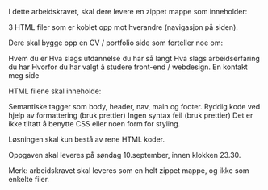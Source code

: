I dette arbeidskravet, skal dere levere en zippet mappe som inneholder: 

3 HTML filer som er koblet opp mot hverandre (navigasjon på siden). 
 

Dere skal bygge opp en CV / portfolio side som forteller noe om: 

Hvem du er
Hva slags utdannelse du har så langt
Hva slags arbeidserfaring du har
Hvorfor du har valgt å studere front-end / webdesign.
En kontakt meg side
 

HTML filene skal inneholde: 

Semantiske tagger som body, header, nav, main og footer.
Ryddig kode ved hjelp av formattering (bruk prettier)
Ingen syntax feil (bruk prettier) 
Det er ikke tiltatt å benytte CSS eller noen form for styling. 

Løsningen skal kun bestå av rene HTML koder. 



Oppgaven skal leveres på søndag 10.september, innen klokken 23.30.

 

Merk: arbeidskravet skal leveres som en helt zippet mappe, og ikke som enkelte filer.
